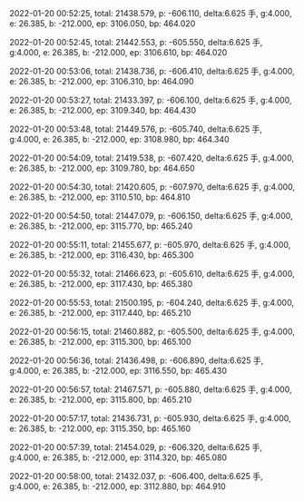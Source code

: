 2022-01-20 00:52:25, total: 21438.579, p: -606.110, delta:6.625 手, g:4.000, e: 26.385, b: -212.000, ep: 3106.050, bp: 464.020

2022-01-20 00:52:45, total: 21442.553, p: -605.550, delta:6.625 手, g:4.000, e: 26.385, b: -212.000, ep: 3106.610, bp: 464.020

2022-01-20 00:53:06, total: 21438.736, p: -606.410, delta:6.625 手, g:4.000, e: 26.385, b: -212.000, ep: 3106.310, bp: 464.090

2022-01-20 00:53:27, total: 21433.397, p: -606.100, delta:6.625 手, g:4.000, e: 26.385, b: -212.000, ep: 3109.340, bp: 464.430

2022-01-20 00:53:48, total: 21449.576, p: -605.740, delta:6.625 手, g:4.000, e: 26.385, b: -212.000, ep: 3108.980, bp: 464.340

2022-01-20 00:54:09, total: 21419.538, p: -607.420, delta:6.625 手, g:4.000, e: 26.385, b: -212.000, ep: 3109.780, bp: 464.650

2022-01-20 00:54:30, total: 21420.605, p: -607.970, delta:6.625 手, g:4.000, e: 26.385, b: -212.000, ep: 3110.510, bp: 464.810

2022-01-20 00:54:50, total: 21447.079, p: -606.150, delta:6.625 手, g:4.000, e: 26.385, b: -212.000, ep: 3115.770, bp: 465.240

2022-01-20 00:55:11, total: 21455.677, p: -605.970, delta:6.625 手, g:4.000, e: 26.385, b: -212.000, ep: 3116.430, bp: 465.300

2022-01-20 00:55:32, total: 21466.623, p: -605.610, delta:6.625 手, g:4.000, e: 26.385, b: -212.000, ep: 3117.430, bp: 465.380

2022-01-20 00:55:53, total: 21500.195, p: -604.240, delta:6.625 手, g:4.000, e: 26.385, b: -212.000, ep: 3117.440, bp: 465.210

2022-01-20 00:56:15, total: 21460.882, p: -605.500, delta:6.625 手, g:4.000, e: 26.385, b: -212.000, ep: 3115.300, bp: 465.100

2022-01-20 00:56:36, total: 21436.498, p: -606.890, delta:6.625 手, g:4.000, e: 26.385, b: -212.000, ep: 3116.550, bp: 465.430

2022-01-20 00:56:57, total: 21467.571, p: -605.880, delta:6.625 手, g:4.000, e: 26.385, b: -212.000, ep: 3115.800, bp: 465.210

2022-01-20 00:57:17, total: 21436.731, p: -605.930, delta:6.625 手, g:4.000, e: 26.385, b: -212.000, ep: 3115.350, bp: 465.160

2022-01-20 00:57:39, total: 21454.029, p: -606.320, delta:6.625 手, g:4.000, e: 26.385, b: -212.000, ep: 3114.320, bp: 465.080

2022-01-20 00:58:00, total: 21432.037, p: -606.400, delta:6.625 手, g:4.000, e: 26.385, b: -212.000, ep: 3112.880, bp: 464.910
